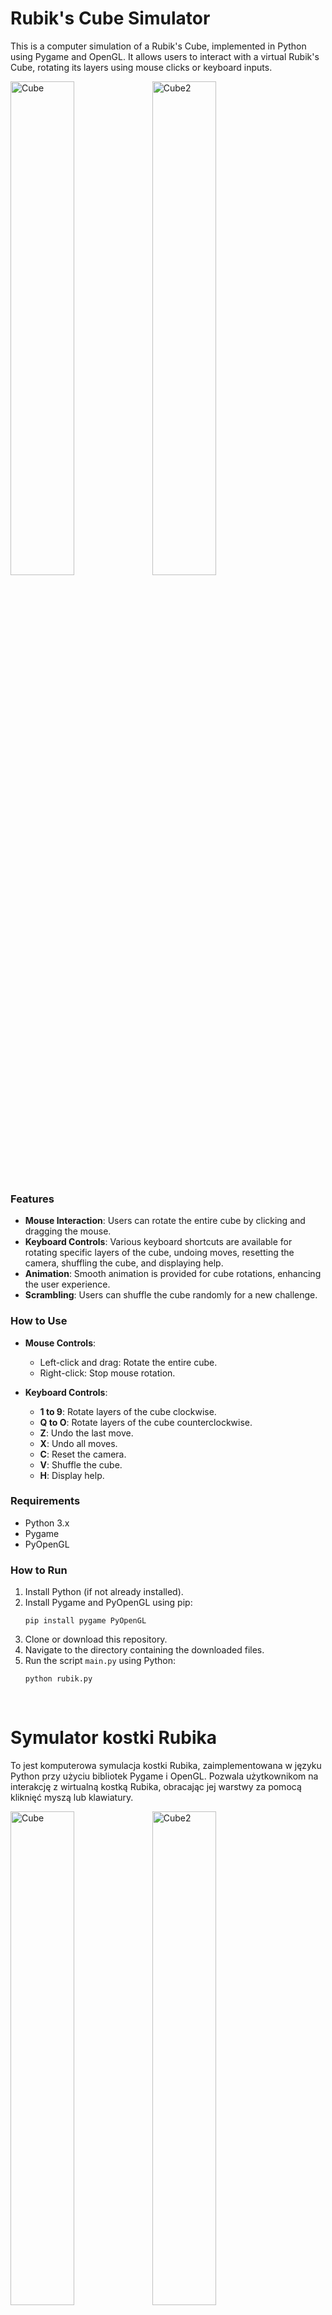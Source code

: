 # Rubik's Cube Simulator

This is a computer simulation of a Rubik's Cube, implemented in Python using Pygame and OpenGL. It allows users to interact with a virtual Rubik's Cube, rotating its layers using mouse clicks or keyboard inputs. 

<p float="left">
<img src="https://github.com/knrdsmt/Rubik-Cube/blob/master/cube.png?raw=true" alt="Cube" width="45%" height="auto" /><img src="https://github.com/knrdsmt/Rubik-Cube/blob/master/cube2.png?raw=true" alt="Cube2" width="45%" />
</p>

### Features

- **Mouse Interaction**: Users can rotate the entire cube by clicking and dragging the mouse.
- **Keyboard Controls**: Various keyboard shortcuts are available for rotating specific layers of the cube, undoing moves, resetting the camera, shuffling the cube, and displaying help.
- **Animation**: Smooth animation is provided for cube rotations, enhancing the user experience.
- **Scrambling**: Users can shuffle the cube randomly for a new challenge.

### How to Use

- **Mouse Controls**:
  - Left-click and drag: Rotate the entire cube.
  - Right-click: Stop mouse rotation.

- **Keyboard Controls**:
  - **1 to 9**: Rotate layers of the cube clockwise.
  - **Q to O**: Rotate layers of the cube counterclockwise.
  - **Z**: Undo the last move.
  - **X**: Undo all moves.
  - **C**: Reset the camera.
  - **V**: Shuffle the cube.
  - **H**: Display help.

### Requirements

- Python 3.x
- Pygame
- PyOpenGL

### How to Run

1. Install Python (if not already installed).
2. Install Pygame and PyOpenGL using pip:
   ```
   pip install pygame PyOpenGL
   ```
3. Clone or download this repository.
4. Navigate to the directory containing the downloaded files.
5. Run the script `main.py` using Python:
   ```
   python rubik.py
   ```

<p>&nbsp;</p>

# Symulator kostki Rubika

To jest komputerowa symulacja kostki Rubika, zaimplementowana w języku Python przy użyciu bibliotek Pygame i OpenGL. Pozwala użytkownikom na interakcję z wirtualną kostką Rubika, obracając jej warstwy za pomocą kliknięć myszą lub klawiatury.

<p float="left">
<img src="https://github.com/knrdsmt/Rubik-Cube/blob/master/cube.png?raw=true" alt="Cube" width="45%" height="auto" /><img src="https://github.com/knrdsmt/Rubik-Cube/blob/master/cube2.png?raw=true" alt="Cube2" width="45%" />
</p>

### Funkcje

- **Interakcja myszą**: Użytkownicy mogą obracać całą kostkę, klikając i przeciągając myszą.
- **Sterowanie klawiaturą**: Dostępne są różne skróty klawiaturowe do obracania określonych warstw kostki, cofania ruchów, resetowania kamery, tasowania kostki i wyświetlania pomocy.
- **Animacja**: Gładka animacja jest dostępna podczas obracania kostką, poprawiając wrażenia użytkownika.
- **Tasowanie**: Użytkownicy mogą tasować kostkę losowo, aby uzyskać nowe wyzwanie.

### Jak korzystać

- **Sterowanie myszą**:
  - Lewy przycisk myszy i przeciąganie: Obrót całej kostki.
  - Prawy przycisk myszy: Zatrzymaj obrót myszą.

- **Sterowanie klawiaturą**:
  - **1 do 9**: Obróć warstwy kostki zgodnie z ruchem wskazówek zegara.
  - **Q do O**: Obróć warstwy kostki przeciwnie do ruchu wskazówek zegara.
  - **Z**: Cofnij ostatni ruch.
  - **X**: Cofnij wszystkie ruchy.
  - **C**: Zresetuj ustawienia kamery.
  - **V**: Potasuj kostkę.
  - **H**: Wyświetl pomoc.

### Wymagania

- Python 3.x
- Pygame
- PyOpenGL

### Jak uruchomić

1. Zainstaluj Pythona (jeśli nie jest już zainstalowany).
2. Zainstaluj Pygame i PyOpenGL za pomocą pip:
   ```
   pip install pygame PyOpenGL
   ```
3. Sklonuj lub pobierz to repozytorium.
4. Przejdź do katalogu zawierającego pobrane pliki.
5. Uruchom skrypt `rubik.py` za pomocą Pythona:
   ```
   python main.py
   ```

